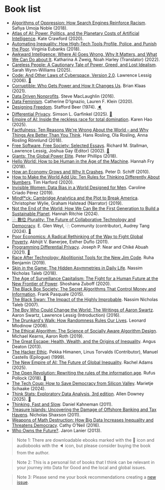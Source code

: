 # Book list

* [Algorithms of Oppression: How Search Engines Reinforce Racism](https://www.goodreads.com/book/show/34762552-algorithms-of-oppression). Safiya Umoja Noble (2018).
* [Atlas of AI: Power, Politics, and the Planetary Costs of Artificial Intelligence](https://www.goodreads.com/book/show/50131136-atlas-of-ai). Kate Crawford (2020).
* [Automating Inequality: How High-Tech Tools Profile, Police, and Punish the Poor](https://www.goodreads.com/book/show/34964830-automating-inequality). Virginia Eubanks (2018).
* [Awkward Intelligence: Where AI Goes Wrong, Why It Matters, and What We Can Do about It](https://www.goodreads.com/book/show/60254404-awkward-intelligence). Katharina A Zweig, Noah Harley (Translator) (2022).
* [Careless People: A Cautionary Tale of Power, Greed, and Lost Idealism](https://www.goodreads.com/book/show/223436601-careless-people). Sarah Wynn-Williams (2025).
* [Code: And Other Laws of Cyberspace, Version 2.0](https://www.goodreads.com/book/show/44874.Code). Lawrence Lessig (2006). [💾](https://commons.wikimedia.org/wiki/File:Code_v2.pdf)
* [Corruptible: Who Gets Power and How It Changes Us](https://www.goodreads.com/book/show/56898187-corruptible). Brian Klaas (2021).
* [Data Driven Nonprofits](https://www.goodreads.com/book/show/31680472-data-driven-nonprofits). Steve MacLaughlin (2016).
* [Data Feminism](https://www.goodreads.com/book/show/51777543-data-feminism). Catherine D’Ignazio, Lauren F. Klein (2020).
* [Designing Freedom](https://www.goodreads.com/book/show/25891345-designing-freedom). Stafford Beer (1974). [🔈](https://www.cbc.ca/radio/ideas/the-1973-cbc-massey-lectures-designing-freedom-1.2946819)
* [Differential Privacy](https://direct.mit.edu/books/book/5935/Differential-Privacy). Simson L. Garfinkel (2025). [💾](https://direct.mit.edu/books/book-pdf/2509392/book_9780262382168.pdf)
* [Empire of AI: Inside the reckless race for total domination](https://www.goodreads.com/book/show/227601327-empire-of-ai). Karen Hao (2025).
* [Factfulness: Ten Reasons We're Wrong About the World – and Why Things Are Better Than You Think](https://www.goodreads.com/book/show/34890015-factfulness). Hans Rosling, Ola Rosling, Anna Rosling Rönnlund (2018).
* [Free Software, Free Society: Selected Essays](https://www.goodreads.com/book/show/942560.Free_Software_Free_Society). Richard M. Stallman, Lawrence Lessig, Joshua Gay (Editor) (2002). [💾](https://www.gnu.org/philosophy/fsfs/rms-essays.pdf)
* [Giants: The Global Power Elite](https://www.goodreads.com/book/show/40923001-giants). Peter Phillips (2018).
* [Hello World: How to be Human in the Age of the Machine](https://www.goodreads.com/book/show/39312982-hello-world). Hannah Fry (2018).
* [How an Economy Grows and Why It Crashes](https://www.goodreads.com/book/show/7048818-how-an-economy-grows-and-why-it-crashes). Peter D. Schiff (2010).
* [How to Make the World Add Up: Ten Rules for Thinking Differently About Numbers](https://www.goodreads.com/book/show/201280067-how-to-make-the-world-add-up). Tim Harford (2020).
* [Invisible Women: Data Bias in a World Designed for Men](https://www.goodreads.com/book/show/41104077-invisible-women). Caroline Criado Pérez (2019).
* [Mindf*ck: Cambridge Analytica and the Plot to Break America](https://www.goodreads.com/book/show/52269471-mindf-ck). Christopher Wylie, Graham Halstead (Narrator) (2019).
* [Not the End of the World: How We Can Be the First Generation to Build a Sustainable Planet](https://www.goodreads.com/book/show/145624737-not-the-end-of-the-world). Hannah Ritchie (2024).
* [⿻ 數位 Plurality: The Future of Collaborative Technology and Democracy](https://www.goodreads.com/book/show/211810531-plurality?from_search=true&from_srp=true&qid=fP0ngmzFnu&rank=1). E. Glen Weyl, ⿻ Community (contributor), Audrey Tang (2024). [💾](https://www.plurality.net/chapters/)
* [Poor Economics: A Radical Rethinking of the Way to Fight Global Poverty](https://www.goodreads.com/book/show/10245602-poor-economics). Abhijit V. Banerjee, Esther Duflo (2011).
* [Programming Differential Privacy](https://programming-dp.com). Joseph P. Near and Chiké Abuah (2021). [💾](https://programming-dp.com/book.pdf)
* [Race After Technology: Abolitionist Tools for the New Jim Code](https://www.goodreads.com/book/show/42527493-race-after-technology). Ruha Benjamin (2019).
* [Skin in the Game: The Hidden Asymmetries in Daily Life](https://www.goodreads.com/book/show/36064445-skin-in-the-game). Nassim Nicholas Taleb (2018).
* [The Age of Surveillance Capitalism: The Fight for a Human Future at the New Frontier of Power](https://www.goodreads.com/book/show/.26195941-the-age-of-surveillance-capitalism). Shoshana Zuboff (2020).
* [The Black Box Society: The Secret Algorithms That Control Money and Information](https://www.goodreads.com/book/show/21878126-the-black-box-society). Frank Pasquale (2015).
* [The Black Swan: The Impact of the Highly Improbable](https://www.goodreads.com/book/show/242472.The_Black_Swan). Nassim Nicholas Taleb (2007).
* [The Boy Who Could Change the World: The Writings of Aaron Swartz](https://www.goodreads.com/book/show/23258925-the-boy-who-could-change-the-world). Aaron Swartz, Lawrence Lessig (Introduction) (2016).
* [The Drunkard's Walk: How Randomness Rules Our Lives](https://www.goodreads.com/book/show/2272880.The_Drunkard_s_Walk). Leonard Mlodinow (2008).
* [The Ethical Algorithm: The Science of Socially Aware Algorithm Design](https://www.goodreads.com/book/show/44244975-the-ethical-algorithm). Michael Kearns, Aaron Roth (2019).
* [The Great Escape: Health, Wealth, and the Origins of Inequality](https://www.goodreads.com/book/show/17942017-the-great-escape). Angus Deaton (2013).
* [The Hacker Ethic](https://www.goodreads.com/book/show/2052871.The_Hacker_Ethic). Pekka Himanen, Linus Torvalds (Contributor), Manuel Castells (Epilogue) (1999).
* [The New Empire of AI: The Future of Global Inequality](https://www.goodreads.com/book/show/214944941-the-new-empire-of-ai). Rachel Adams (2025).
* [The Open Revolution: Rewriting the rules of the information age](https://www.goodreads.com/book/show/40515943-the-open-revolution). Rufus Pollock (2018). [💾](https://openrevolution.net/media/open-revolution.pdf)
* [The Tech Coup: How to Save Democracy from Silicon Valley](https://www.goodreads.com/book/show/208187020-the-tech-coup). Marietje Schaake (2024).
* [Think Stats: Exploratory Data Analysis, 3rd edition](https://www.goodreads.com/book/show/231074472-think-stats). Allen Downey (2025). [💾](https://allendowney.github.io/ThinkStats/index.html)
* [Thinking, Fast and Slow](https://www.goodreads.com/book/show/11468377-thinking-fast-and-slow). Daniel Kahneman (2011).
* [Treasure Islands: Uncovering the Damage of Offshore Banking and Tax Havens](https://www.goodreads.com/book/show/10197857-treasure-islands). Nicholas Shaxson (2011).
* [Weapons of Math Destruction: How Big Data Increases Inequality and Threatens Democracy](https://www.goodreads.com/book/show/28186015-weapons-of-math-destruction). Cathy O'Neil (2016).
* [Who Owns the Future?](https://www.goodreads.com/book/show/15802693-who-owns-the-future). Jaron Lanier (2013).

> Note 1: There are downloadable ebooks marked with the 💾 icon and audiobooks with the 🔈 icon, but please consider buying the book from the author.

> Note 2: This is a personal list of books that I think can be relevant in your journey into Data for Good and the local and global issues.

> Note 3: Please send me your book recommendations creating a [new issue](https://github.com/darenasc/awesome-data-for-good/issues/new).
